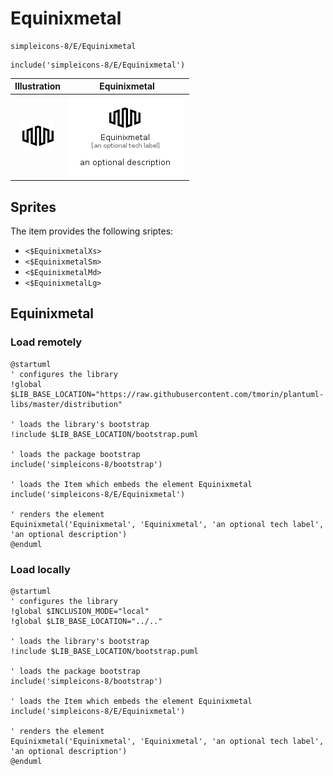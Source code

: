 # Equinixmetal


```text
simpleicons-8/E/Equinixmetal
```

```text
include('simpleicons-8/E/Equinixmetal')
```



| Illustration | Equinixmetal |
| :---: | :---: |
| ![illustration for Illustration](../../simpleicons-8/E/Equinixmetal.png) | ![illustration for Equinixmetal](../../simpleicons-8/E/Equinixmetal.Local.png) |



## Sprites
The item provides the following sriptes:

- `<$EquinixmetalXs>`
- `<$EquinixmetalSm>`
- `<$EquinixmetalMd>`
- `<$EquinixmetalLg>`





## Equinixmetal

### Load remotely
```plantuml
@startuml
' configures the library
!global $LIB_BASE_LOCATION="https://raw.githubusercontent.com/tmorin/plantuml-libs/master/distribution"

' loads the library's bootstrap
!include $LIB_BASE_LOCATION/bootstrap.puml

' loads the package bootstrap
include('simpleicons-8/bootstrap')

' loads the Item which embeds the element Equinixmetal
include('simpleicons-8/E/Equinixmetal')

' renders the element
Equinixmetal('Equinixmetal', 'Equinixmetal', 'an optional tech label', 'an optional description')
@enduml
```

### Load locally
```plantuml
@startuml
' configures the library
!global $INCLUSION_MODE="local"
!global $LIB_BASE_LOCATION="../.."

' loads the library's bootstrap
!include $LIB_BASE_LOCATION/bootstrap.puml

' loads the package bootstrap
include('simpleicons-8/bootstrap')

' loads the Item which embeds the element Equinixmetal
include('simpleicons-8/E/Equinixmetal')

' renders the element
Equinixmetal('Equinixmetal', 'Equinixmetal', 'an optional tech label', 'an optional description')
@enduml
```

